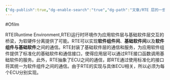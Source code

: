 ```yaml
---
{"dg-publish":true,"dg-enable-search":"true","dg-path":"文章/RTE 层的一些思考.md","permalink":"/文章/RTE 层的一些思考/","dgEnableSearch":"true","dgPassFrontmatter":true,"created":"2022-08-06T15:40:00.000+08:00","updated":"2023-11-17T15:40:00.000+08:00"}
---
```


#Ofilm 

RTE(Runtime Environment,RTE)运行时环境作为应用软件层与基础软件层交互的桥梁，为软硬件分离提供了可能。RTE可以实现**软件组件间**、**基础软件间**以及**软件组件与基础软件**之间的通信。RTE封装了基础软件层的通信和服务，为应用软件组件提供了标准化的基础软件和通信接口，使得应用层可以通过RTE接口函数调用基础软件的服务。此外，RTE抽象了ECU之间的通信，即RTE通过使用标准化的接口将其统一为软件组件之间的通信。由于RTE的实现与具体ECU相关，所以必须为每个ECU分别实现。